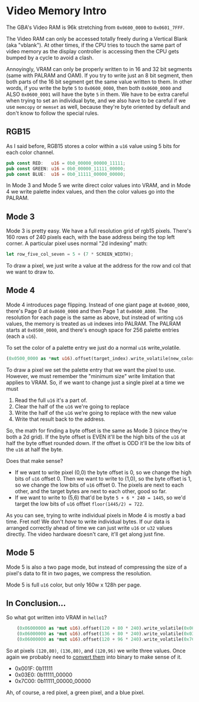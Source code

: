 # Video Memory Intro

The GBA's Video RAM is 96k stretching from `0x0600_0000` to `0x0601_7FFF`.

The Video RAM can only be accessed totally freely during a Vertical Blank
(aka "vblank"). At other times, if the CPU tries to touch the same part of video
memory as the display controller is accessing then the CPU gets bumped by a
cycle to avoid a clash.

Annoyingly, VRAM can only be properly written to in 16 and 32 bit segments (same
with PALRAM and OAM). If you try to write just an 8 bit segment, then both parts
of the 16 bit segment get the same value written to them. In other words, if you
write the byte `5` to `0x0600_0000`, then both `0x0600_0000` and ALSO
`0x0600_0001` will have the byte `5` in them. We have to be extra careful when
trying to set an individual byte, and we also have to be careful if we use
`memcopy` or `memset` as well, because they're byte oriented by default and
don't know to follow the special rules.

## RGB15

As I said before, RGB15 stores a color within a `u16` value using 5 bits for
each color channel.

```rust
pub const RED:   u16 = 0b0_00000_00000_11111;
pub const GREEN: u16 = 0b0_00000_11111_00000;
pub const BLUE:  u16 = 0b0_11111_00000_00000;
```

In Mode 3 and Mode 5 we write direct color values into VRAM, and in Mode 4 we
write palette index values, and then the color values go into the PALRAM.

## Mode 3

Mode 3 is pretty easy. We have a full resolution grid of rgb15 pixels. There's
160 rows of 240 pixels each, with the base address being the top left corner. A
particular pixel uses normal "2d indexing" math:

```rust
let row_five_col_seven = 5 + (7 * SCREEN_WIDTH);
```

To draw a pixel, we just write a value at the address for the row and col that
we want to draw to.

## Mode 4

Mode 4 introduces page flipping. Instead of one giant page at `0x0600_0000`,
there's Page 0 at `0x0600_0000` and then Page 1 at `0x0600_A000`. The resolution
for each page is the same as above, but instead of writing `u16` values, the
memory is treated as `u8` indexes into PALRAM. The PALRAM starts at
`0x0500_0000`, and there's enough space for 256 palette entries (each a `u16`).

To set the color of a palette entry we just do a normal `u16` write_volatile.

```rust
(0x0500_0000 as *mut u16).offset(target_index).write_volatile(new_color)
```

To draw a pixel we set the palette entry that we want the pixel to use. However,
we must remember the "minimum size" write limitation that applies to VRAM. So,
if we want to change just a single pixel at a time we must

1) Read the full `u16` it's a part of.
2) Clear the half of the `u16` we're going to replace
3) Write the half of the `u16` we're going to replace with the new value
4) Write that result back to the address.

So, the math for finding a byte offset is the same as Mode 3 (since they're both
a 2d grid). If the byte offset is EVEN it'll be the high bits of the `u16` at
half the byte offset rounded down. If the offset is ODD it'll be the low bits of
the `u16` at half the byte.

Does that make sense?

* If we want to write pixel (0,0) the byte offset is 0, so we change the high
  bits of `u16` offset 0. Then we want to write to (1,0), so the byte offset is
  1, so we change the low bits of `u16` offset 0. The pixels are next to each
  other, and the target bytes are next to each other, good so far.
* If we want to write to (5,6) that'd be byte `5 + 6 * 240 = 1445`, so we'd
  target the low bits of `u16` offset `floor(1445/2) = 722`.

As you can see, trying to write individual pixels in Mode 4 is mostly a bad
time. Fret not! We don't _have_ to write individual bytes. If our data is
arranged correctly ahead of time we can just write `u16` or `u32` values
directly. The video hardware doesn't care, it'll get along just fine.

## Mode 5

Mode 5 is also a two page mode, but instead of compressing the size of a pixel's
data to fit in two pages, we compress the resolution.

Mode 5 is full `u16` color, but only 160w x 128h per page.

## In Conclusion...

So what got written into VRAM in `hello1`?

```rust
    (0x06000000 as *mut u16).offset(120 + 80 * 240).write_volatile(0x001F);
    (0x06000000 as *mut u16).offset(136 + 80 * 240).write_volatile(0x03E0);
    (0x06000000 as *mut u16).offset(120 + 96 * 240).write_volatile(0x7C00);
```

So at pixels `(120,80)`, `(136,80)`, and `(120,96)` we write three values. Once
again we probably need to [convert them](https://www.wolframalpha.com/) into
binary to make sense of it.

* 0x001F: 0b11111
* 0x03E0: 0b11111_00000
* 0x7C00: 0b11111_00000_00000

Ah, of course, a red pixel, a green pixel, and a blue pixel.
